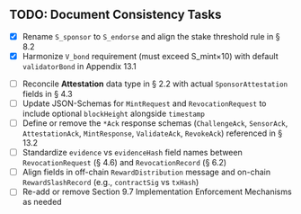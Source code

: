 ## TODO: Document Consistency Tasks

- [x] Rename `S_sponsor` to `S_endorse` and align the stake threshold rule in § 8.2
- [x] Harmonize `V_bond` requirement (must exceed S_mint×10) with default `validatorBond` in Appendix 13.1
* [ ] Reconcile **Attestation** data type in § 2.2 with actual `SponsorAttestation` fields in § 4.3
* [ ] Update JSON-Schemas for `MintRequest` and `RevocationRequest` to include optional `blockHeight` alongside `timestamp`
* [ ] Define or remove the `*Ack` response schemas (`ChallengeAck`, `SensorAck`, `AttestationAck`, `MintResponse`, `ValidateAck`, `RevokeAck`) referenced in § 13.2
* [ ] Standardize `evidence` vs `evidenceHash` field names between `RevocationRequest` (§ 4.6) and `RevocationRecord` (§ 6.2)
* [ ] Align fields in off-chain `RewardDistribution` message and on-chain `RewardSlashRecord` (e.g., `contractSig` vs `txHash`)
* [ ] Re-add or remove Section 9.7 Implementation Enforcement Mechanisms as needed 